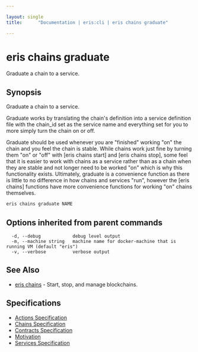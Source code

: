 ```yaml
---

layout: single
title:      "Documentation | eris:cli | eris chains graduate"

---
```


# eris chains graduate

Graduate a chain to a service.

## Synopsis

Graduate a chain to a service.

Graduate works by translating the chain's definition into a service definition
file with the chain_id set as the service name and everything set for you to
more simply turn the chain on or off.

Graduate should be used whenever you are "finished" working "on" the chain and
you feel the chain is stable. While chains work just fine by turning them "on"
or "off" with [eris chains start] and [eris chains stop], some feel that it is
easier to work with chains as a service rather than as a chain when they are
stable and not longer need to be worked "on" which is why this functionality
exists. Ultimately, graduate is a convenience function as there is little to
no difference in how chains and services "run", however the [eris chains]
functions have more convenience functions for working "on" chains themselves.

```bash
eris chains graduate NAME
```

## Options inherited from parent commands

```
  -d, --debug            debug level output
  -m, --machine string   machine name for docker-machine that is running VM (default "eris")
  -v, --verbose          verbose output
```

## See Also

* [eris chains](/docs/documentation/cli/0.11.4/eris_chains/)	 - Start, stop, and manage blockchains.

## Specifications

* [Actions Specification](/docs/documentation/cli/0.11.4/actions_specification/)
* [Chains Specification](/docs/documentation/cli/0.11.4/chains_specification/)
* [Contracts Specification](/docs/documentation/cli/0.11.4/contracts_specification/)
* [Motivation](/docs/documentation/cli/0.11.4/motivation/)
* [Services Specification](/docs/documentation/cli/0.11.4/services_specification/)

